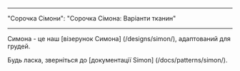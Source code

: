 - - -
"Сорочка Сімони": "Сорочка Сімона: Варіанти тканин"
- - -

<Note>

Симона - це наш [візерунок Симона] (/designs/simon/), адаптований для грудей.

Будь ласка, зверніться до [документації Simon] (/docs/patterns/simon/).

</Note>
